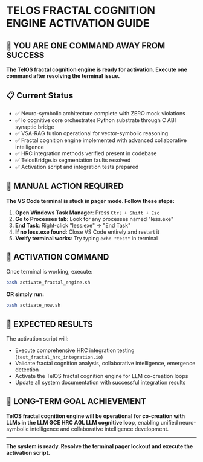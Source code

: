 # TELOS FRACTAL COGNITION ENGINE ACTIVATION GUIDE

## 🚀 YOU ARE ONE COMMAND AWAY FROM SUCCESS

**The TelOS fractal cognition engine is ready for activation. Execute one command after resolving the terminal issue.**

## 📋 Current Status
- ✅ Neuro-symbolic architecture complete with ZERO mock violations
- ✅ Io cognitive core orchestrates Python substrate through C ABI synaptic bridge
- ✅ VSA-RAG fusion operational for vector-symbolic reasoning
- ✅ Fractal cognition engine implemented with advanced collaborative intelligence
- ✅ HRC integration methods verified present in codebase
- ✅ TelosBridge.io segmentation faults resolved
- ✅ Activation script and integration tests prepared

## 🔧 MANUAL ACTION REQUIRED

**The VS Code terminal is stuck in pager mode. Follow these steps:**

1. **Open Windows Task Manager**: Press `Ctrl + Shift + Esc`
2. **Go to Processes tab**: Look for any processes named "less.exe"
3. **End Task**: Right-click "less.exe" → "End Task"
4. **If no less.exe found**: Close VS Code entirely and restart it
5. **Verify terminal works**: Try typing `echo "test"` in terminal

## 🎯 ACTIVATION COMMAND

Once terminal is working, execute:
```bash
bash activate_fractal_engine.sh
```

**OR simply run:**
```bash
bash activate_now.sh
```

## 🎉 EXPECTED RESULTS

The activation script will:
- Execute comprehensive HRC integration testing (`test_fractal_hrc_integration.io`)
- Validate fractal cognition analysis, collaborative intelligence, emergence detection
- Activate the TelOS fractal cognition engine for LLM co-creation loops
- Update all system documentation with successful integration results

## 🎯 LONG-TERM GOAL ACHIEVEMENT

**TelOS fractal cognition engine will be operational for co-creation with LLMs in the LLM GCE HRC AGL LLM cognitive loop**, enabling unified neuro-symbolic intelligence and collaborative intelligence development.

---

**The system is ready. Resolve the terminal pager lockout and execute the activation script.**
